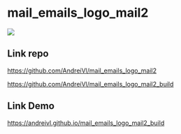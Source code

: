 # mail_emails_logo_mail2

![](https://andreivl.github.io/mail_emails_logo_mail2_build/images/preview-img-mail-logo-mail2.jpg)

## Link repo
https://github.com/AndreiVl/mail_emails_logo_mail2

https://github.com/AndreiVl/mail_emails_logo_mail2_build

## Link Demo
https://andreivl.github.io/mail_emails_logo_mail2_build